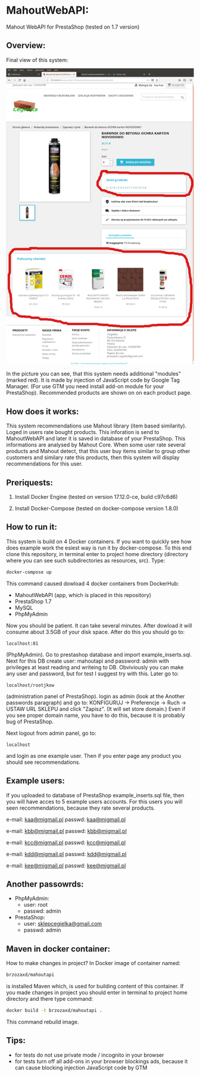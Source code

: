 # MahoutWebAPI:
Mahout WebAPI for PrestaShop (tested on 1.7 version)

## Overview:
Final view of this system:

![alt text](https://raw.githubusercontent.com/michal13wat/MahoutWebAPI/master/resources/Screenshot.png)

In the picture you can see, that this system needs additional "modules" (marked red).
It is made by injection of JavaScript code by Google Tag Manager.
(For use GTM you need install add-on module for your PrestaShop).
Recommended products are shown on on each product page.


## How does it works:
This system recommendations use Mahout library (item based similarity).
Loged in users rate bought products. This inforation is send to MahoutWebAPI and later
it is saved in database of your PrestaShop. This informations are analysed by 
Mahout Core. When some user rate several products and Mahout detect, that this
user buy items similar to group other customers and similary rate this products, then this system will display 
recommendations for this user. 


## Preriquests:
1. Install Docker Engine (tested on version 17.12.0-ce, build c97c6d6)

2. Install Docker-Compose (tested on docker-compose version 1.8.0)


## How to run it:
This system is build on 4 Docker containers.
If you want to quickly see how does example work the esiest way is run
it by docker-compose. 
To this end clone this repository, in terminal enter to project home directory
(directory where you can see such subdirectories as resources, src).
Type:
```bash
docker-compose up
```
This command caused dowload 4 docker containers from DockerHub:
- MahoutWebAPI    (app, which is placed in this repository)
- PrestaShop 1.7
- MySQL
- PhpMyAdmin

Now you should be patient. It can take several minutes.
After dowload it will consume about 3.5GB of your disk space.
After do this you should go to:
```uri
localhost:81
```
(PhpMyAdmin).
Go to prestashop database and import example_inserts.sql.
Next for this DB create user: mahoutapi and password: admin 
with privileges at least reading and writeing to DB.
Obviviously you can make any user and password, but for test I suggest try with this.
Later go to:
```uri
localhost/rootjkow
```
(administration panel of PrestaShop).
login as admin (look at the Another passwords paragraph)
and go to:
KONFIGURUJ -> Preferencje -> Ruch -> USTAW URL SKLEPU 
and click "Zapisz". 
(It will set store domain.)
Even if you see proper domain name, you have to do this,
because it is probably bug of PrestaShop.

Next logout from admin panel, go to:
```uri
localhost
```
and login as one example user. Then if you enter page any
product you should see recommendations.

## Example users:
If you uploaded to database of PrestaShop example_inserts.sql file,
then you will have acces to 5 example users accounts. For this users
you will seen recommendations, because they rate several products.

e-mail: kaa@migmail.pl
passwd: kaa@migmail.pl

e-mail: kbb@migmail.pl
passwd: kbb@migmail.pl

e-mail: kcc@migmail.pl
passwd: kcc@migmail.pl

e-mail: kdd@migmail.pl
passwd: kdd@migmail.pl

e-mail: kee@migmail.pl
passwd: kee@migmail.pl


## Another passowrds:
- PhpMyAdmin:
  - user:   root
  - passwd: admin
- PrestaShop:
  - user:   sklepcegielka@gmail.com
  - passwd: admin
  
  
## Maven in docker container:
How to make changes in project?
In Docker image of container named:
```txt
brzozaxd/mahoutapi
```
is installed Maven which, is used for
building content of this container.
If you made changes in project you should enter in terminal to project home directory
and there type command:
```bash
docker build -t brzozaxd/mahoutapi .
```
This command rebuild image.

## Tips:
  - for tests do not use private mode / incognito in your browser 
  - for tests turn off all add-ons in your browser blockings ads, because
    it can cause blocking injection JavaScript code by GTM



